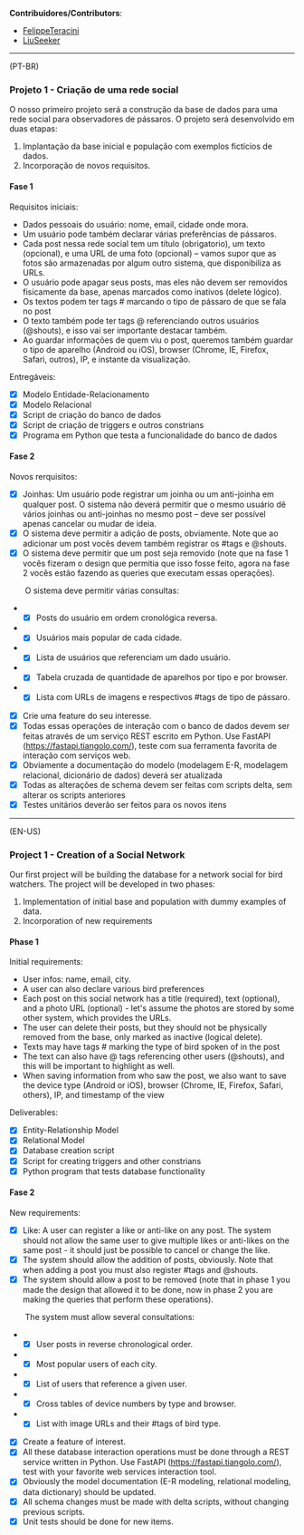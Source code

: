 **Contribuidores/Contributors**:
- [FelippeTeracini](https://github.com/FelippeTeracini)
- [LiuSeeker](https://github.com/LiuSeeker)
---

(PT-BR)

### Projeto 1 - Criação de uma rede social

O nosso primeiro projeto será a construção da base de dados para uma rede
social para observadores de pássaros. O projeto será desenvolvido em duas
etapas:

1. Implantação da base inicial e população com exemplos fictícios de dados.
2. Incorporação de novos requisitos.

#### Fase 1
Requisitos iniciais:
- Dados pessoais do usuário: nome, email, cidade onde mora.
- Um usuário pode também declarar várias preferências de pássaros.
- Cada post nessa rede social tem um título (obrigatorio), um texto (opcional), e uma URL de uma foto (opcional) – vamos supor que as fotos são armazenadas por algum outro sistema, que disponibiliza as URLs.
- O usuário pode apagar seus posts, mas eles não devem ser removidos fisicamente da base, apenas marcados como inativos (delete lógico).
- Os textos podem ter tags # marcando o tipo de pássaro de que se fala no post
- O texto também pode ter tags @ referenciando outros usuários (@shouts), e isso vai ser importante destacar também.
- Ao guardar informações de quem viu o post, queremos também guardar o tipo de aparelho (Android ou iOS), browser (Chrome, IE, Firefox, Safari, outros), IP, e instante da visualização.

Entregáveis:
- [x] Modelo Entidade-Relacionamento
- [x] Modelo Relacional
- [x] Script de criação do banco de dados
- [x] Script de criação de triggers e outros constrians
- [x] Programa em Python que testa a funcionalidade do banco de dados

#### Fase 2
Novos rerquisitos:

- [x] Joinhas: Um usuário pode registrar um joinha ou um anti-joinha em qualquer post. O sistema não deverá permitir que o mesmo usuário dê vários joinhas ou anti-joinhas no mesmo post – deve ser possível apenas cancelar ou mudar de ideia.
- [x] O sistema deve permitir a adição de posts, obviamente. Note que ao adicionar um post vocês devem também registrar os #tags e @shouts.
- [x] O sistema deve permitir que um post seja removido (note que na fase 1 vocês fizeram o design que permitia que isso fosse feito, agora na fase 2 vocês estão fazendo as queries que executam essas operações).

&nbsp;&nbsp;&nbsp;&nbsp;&nbsp;&nbsp;&nbsp;O sistema deve permitir várias consultas:
- - [x] Posts do usuário em ordem cronológica reversa.
- - [x] Usuários mais popular de cada cidade.
- - [x] Lista de usuários que referenciam um dado usuário.
- - [x] Tabela cruzada de quantidade de aparelhos por tipo e por browser.
- - [x] Lista com URLs de imagens e respectivos #tags de tipo de pássaro.

- [x] Crie uma feature do seu interesse.
- [x] Todas essas operações de interação com o banco de dados devem ser feitas através de um serviço REST escrito em Python. Use FastAPI (https://fastapi.tiangolo.com/), teste com sua ferramenta favorita de interação com serviços web.
- [x] Obviamente a documentação do modelo (modelagem E-R, modelagem relacional, dicionário de dados) deverá ser atualizada
- [x] Todas as alterações de schema devem ser feitas com scripts delta, sem alterar os scripts anteriores
- [x] Testes unitários deverão ser feitos para os novos itens

---

(EN-US)

### Project 1 - Creation of a Social Network

Our first project will be building the database for a network
social for bird watchers. The project will be developed in two
phases:

1. Implementation of initial base and population with dummy examples of data.
2. Incorporation of new requirements

#### Phase 1
Initial requirements:
- User infos: name, email, city.
- A user can also declare various bird preferences
- Each post on this social network has a title (required), text (optional), and a photo URL (optional) - let's assume the photos are stored by some other system, which provides the URLs.
- The user can delete their posts, but they should not be physically removed from the base, only marked as inactive (logical delete).
- Texts may have tags # marking the type of bird spoken of in the post
- The text can also have @ tags referencing other users (@shouts), and this will be important to highlight as well.
- When saving information from who saw the post, we also want to save the device type (Android or iOS), browser (Chrome, IE, Firefox, Safari, others), IP, and timestamp of the view

Deliverables:
- [x] Entity-Relationship Model
- [x] Relational Model
- [x] Database creation script
- [x] Script for creating triggers and other constrians
- [x] Python program that tests database functionality

#### Fase 2
New requirements:

- [x] Like: A user can register a like or anti-like on any post. The system should not allow the same user to give multiple likes or anti-likes on the same post - it should just be possible to cancel or change the like.
- [x] The system should allow the addition of posts, obviously. Note that when adding a post you must also register #tags and @shouts.
- [x] The system should allow a post to be removed (note that in phase 1 you made the design that allowed it to be done, now in phase 2 you are making the queries that perform these operations).

&nbsp;&nbsp;&nbsp;&nbsp;&nbsp;&nbsp;&nbsp;The system must allow several consultations:
- - [x] User posts in reverse chronological order.
- - [x] Most popular users of each city.
- - [x] List of users that reference a given user.
- - [x] Cross tables of device numbers by type and browser.
- - [x] List with image URLs and their #tags of bird type.

- [x] Create a feature of interest.
- [x] All these database interaction operations must be done through a REST service written in Python. Use FastAPI (https://fastapi.tiangolo.com/), test with your favorite web services interaction tool.
- [x] Obviously the model documentation (E-R modeling, relational modeling, data dictionary) should be updated.
- [x] All schema changes must be made with delta scripts, without changing previous scripts.
- [x] Unit tests should be done for new items.
